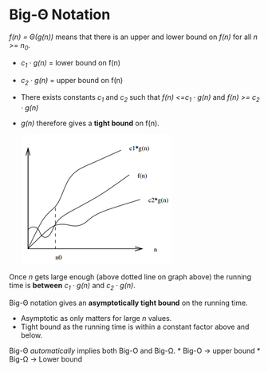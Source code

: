 # Big-&Theta; Notation
*f(n) = &Theta;(g(n))* means that there is an upper and lower bound on *f(n)* for all *n >= n<sub>0</sub>*.
* *c<sub>1</sub> &middot; g(n)* = lower bound on f(n)
* *c<sub>2</sub> &middot; g(n)* = upper bound on f(n)
* There exists constants *c<sub>1</sub>* and *c<sub>2</sub>* such that *f(n) <=c<sub>1</sub> &middot; g(n)* and *f(n) >= c<sub>2</sub> &middot; g(n)*
* *g(n)* therefore gives a **tight bound** on f(n).

    ![](../images/2017-08-29-15-56-57.png)

Once *n* gets large enough (above dotted line on graph above) the running time is **between** *c<sub>1</sub> &middot; g(n)* and *c<sub>2</sub> &middot; g(n)*.

Big-&Theta; notation gives an **asymptotically tight bound** on the running time.
* Asymptotic as only matters for large *n* values.
* Tight bound as the running time is within a constant factor above and below.

Big-&Theta; *automatically* implies both Big-O and Big-&Omega;.
    * Big-O -> upper bound
    * Big-&Omega; -> Lower bound